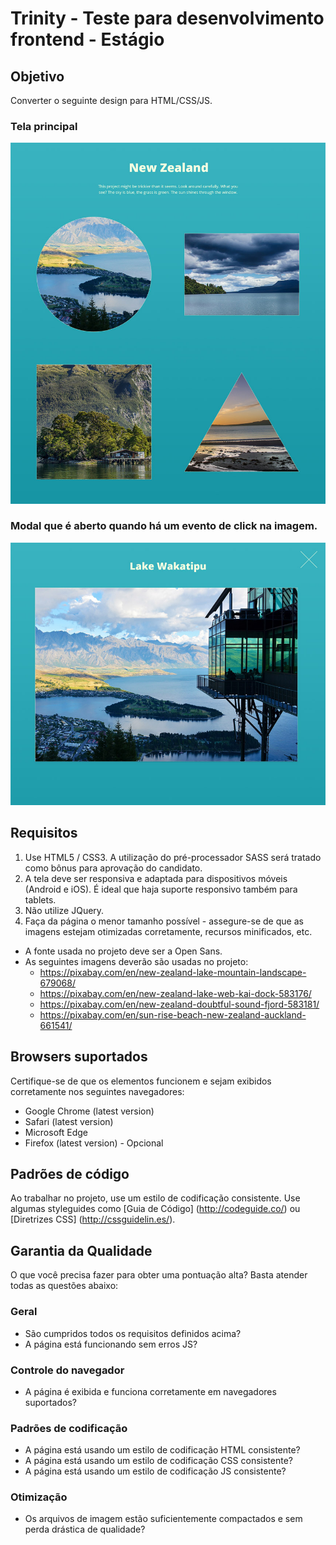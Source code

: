 Trinity - Teste para desenvolvimento frontend - Estágio
======================

## Objetivo
Converter o seguinte design para HTML/CSS/JS.

### Tela principal
![Xfive Front-end Test Thumbnails](xfive-front-end-test-thumbs.jpg)

### Modal que é aberto quando há um evento de click na imagem.
![Xfive Front-end Test Overlay](xfive-front-end-test-overlay.jpg)

## Requisitos
1. Use HTML5 / CSS3. A utilização do pré-processador SASS será tratado como bônus para aprovação do candidato. 
2. A tela deve ser responsiva e adaptada para dispositivos móveis (Android e iOS). É ideal que haja suporte responsivo também para tablets.
3. Não utilize JQuery.
4. Faça da página o menor tamanho possível - assegure-se de que as imagens estejam otimizadas corretamente, recursos minificados, etc.

- A fonte usada no projeto deve ser a Open Sans.
- As seguintes imagens deverão são usadas no projeto:
  -  https://pixabay.com/en/new-zealand-lake-mountain-landscape-679068/
  -  https://pixabay.com/en/new-zealand-lake-web-kai-dock-583176/
  -  https://pixabay.com/en/new-zealand-doubtful-sound-fjord-583181/
  -  https://pixabay.com/en/sun-rise-beach-new-zealand-auckland-661541/

## Browsers suportados
Certifique-se de que os elementos funcionem e sejam exibidos corretamente nos seguintes navegadores:

- Google Chrome (latest version)
- Safari (latest version)
- Microsoft Edge
- Firefox (latest version) - Opcional

## Padrões de código

Ao trabalhar no projeto, use um estilo de codificação consistente. Use algumas styleguides como [Guia de Código] (http://codeguide.co/) ou [Diretrizes CSS] (http://cssguidelin.es/).

## Garantia da Qualidade

O que você precisa fazer para obter uma pontuação alta? Basta atender todas as questões abaixo:

### Geral

- São cumpridos todos os requisitos definidos acima?
- A página está funcionando sem erros JS?

### Controle do navegador

- A página é exibida e funciona corretamente em navegadores suportados?

### Padrões de codificação

- A página está usando um estilo de codificação HTML consistente?
- A página está usando um estilo de codificação CSS consistente?
- A página está usando um estilo de codificação JS consistente?

### Otimização

- Os arquivos de imagem estão suficientemente compactados e sem perda drástica de qualidade?